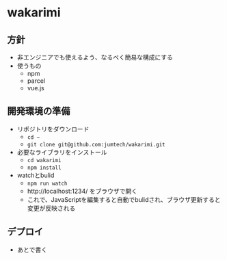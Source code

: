 # wakarimi
## 方針
- 非エンジニアでも使えるよう、なるべく簡易な構成にする
- 使うもの
    - npm
    - parcel
    - vue.js

## 開発環境の準備
- リポジトリをダウンロード
    - `cd ~`
    - `git clone git@github.com:jumtech/wakarimi.git`
- 必要なライブラリをインストール
    - `cd wakarimi`
    - `npm install`
- watchとbulid
    - `npm run watch`
    - http://localhost:1234/ をブラウザで開く
    - これで、JavaScriptを編集すると自動でbulidされ、ブラウザ更新すると変更が反映される

## デプロイ
- あとで書く
